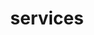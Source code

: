 ---
title: services
description: "hello world"
services:
# service item loop
- name : "Koozies and Swag"
  image : "images/products/coozies-300x300.webp"
  description: "Lorem ipsum dolor sit amet, consectetur adipiscing elit, sed do eiusmod tempor incididunt ut labore et dolore magna aliqua. Id neque aliquam vestibulum morbi."
  url: "services/koozies-and-swag"
  
# service item loop
- name : "Custom Drinkware"
  image : "images/products/long-day-cup-300x300.webp"
  description: "Lorem ipsum dolor sit amet, consectetur adipiscing elit, sed do eiusmod tempor incididunt ut labore et dolore magna aliqua. Id neque aliquam vestibulum morbi."
  url: "services/custom-drinkware"
  
# service item loop
- name : "Jewelery"
  image : "images/products/jewelry-300x300.webp"
  description: "Lorem ipsum dolor sit amet, consectetur adipiscing elit, sed do eiusmod tempor incididunt ut labore et dolore magna aliqua. Id neque aliquam vestibulum morbi."
  url: "services/jewelery"
  
# service item loop
- name : "Tumblers"
  image : "images/products/crocin-300x300.webp"
  description: "Lorem ipsum dolor sit amet, consectetur adipiscing elit, sed do eiusmod tempor incididunt ut labore et dolore magna aliqua. Id neque aliquam vestibulum morbi."
  url: "services/tumblers"
  
# service item loop
- name : "T-shirts"
  image : "images/products/coozies-300x300.webp"
  description: "Lorem ipsum dolor sit amet, consectetur adipiscing elit, sed do eiusmod tempor incididunt ut labore et dolore magna aliqua. Id neque aliquam vestibulum morbi."
  url: "services/t-shirts"
  
# service item loop
- name : "Branding & Decor"
  image : "images/slider/corporate-branding-and-decor.jpg"
  description: "Lorem ipsum dolor sit amet, consectetur adipiscing elit, sed do eiusmod tempor incididunt ut labore et dolore magna aliqua. Id neque aliquam vestibulum morbi."
  url: "services/corporate-branding-and-decor"

    

    
---